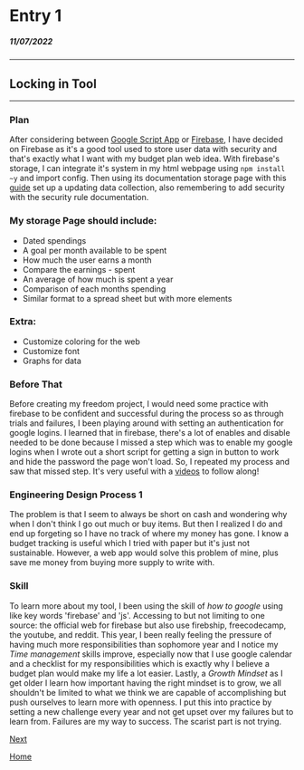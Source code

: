 # Entry 1
##### 11/07/2022
----
## Locking in Tool
----

### <b>Plan</b>
After considering between [Google Script App](https://www.google.com/script/start/) or [Firebase](https://console.firebase.google.com/), I have decided on Firebase as it's a good tool used to store user data with security and that's exactly what I want with my budget plan web idea. With firebase's storage, I can integrate it's system in my html webpage using `npm install ~y` and import config. Then using its documentation storage page with this [guide](https://www.youtube.com/watch?v=-IFRVMEhZDc) set up a updating data collection, also remembering to add security with the security rule documentation. <br>
### My storage Page should include:
* Dated spendings
* A goal per month available to be spent
* How much the user earns a month
* Compare the earnings - spent
* An average of how much is spent a year
* Comparison of each months spending
* Similar format to a spread sheet but with more elements

### Extra:
* Customize coloring for the web
* Customize font
* Graphs for data

### <b> Before That</b>
Before creating my freedom project, I would need some practice with firebase to be confident and successful during the process so as through trials and failures, I been playing around with setting an authentication for google logins. I learned that in firebase, there's a lot of enables and disable needed to be done because I missed a step which was to enable my google logins when I wrote out a short script for getting a sign in button to work and hide the password the page won't load. So, I repeated my process and saw that missed step. It's very useful with a [videos](https://fireship.io/lessons/the-ultimate-beginners-guide-to-firebase/) to follow along!

### <b> Engineering Design Process 1</b>
The problem is that I seem to always be short on cash and wondering why when I don't think I go out much or buy items. But then I realized I do and end up forgeting so I have no track of where my money has gone. I know a budget tracking is useful which I tried with paper but it's just not sustainable. However, a web app would solve this problem of mine, plus save me money from buying more supply to write with.

### <b> Skill</b>
To learn more about my tool, I been using the skill of <i> how to google </i> using like key words 'firebase' and 'js'. Accessing to but not limiting to one source: the official web for firebase but also use firebship, freecodecamp, the youtube, and reddit. This year, I been really feeling the pressure of having much more responsibilities than sophomore year and I notice my <i> Time management </i> skills improve, especially now that I use google calendar and a checklist for my responsibilities which is exactly why I believe a budget plan would make my life a lot easier. Lastly, a <i> Growth Mindset </i> as I get older I learn how important having the right mindset is to grow, we all shouldn't be limited to what we think we are capable of accomplishing but push ourselves to learn more with openness. I put this into practice by setting a new challenge every year and not get upset over my failures but to learn from. Failures are my way to success. The scarist part is not trying.

<!--
Content which tool you've decided on;
EDP
<!--
Content which tool you've decided on;
EDP
Skills
-->

[Next](entry02.md)

[Home](../README.md)